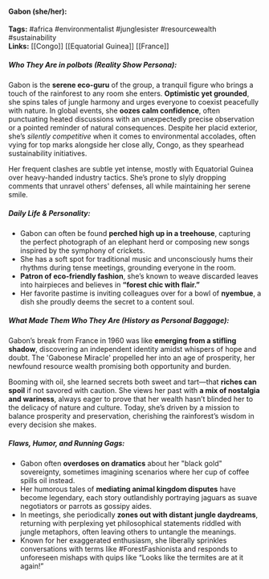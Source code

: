 #### Gabon (she/her):  
**Tags:** #africa #environmentalist #junglesister #resourcewealth #sustainability  
**Links:** [[Congo]] [[Equatorial Guinea]] [[France]]

##### Who They Are in *polbots* (Reality Show Persona):  
Gabon is the **serene eco-guru** of the group, a tranquil figure who brings a touch of the rainforest to any room she enters. **Optimistic yet grounded**, she spins tales of jungle harmony and urges everyone to coexist peacefully with nature. In global events, she **oozes calm confidence**, often punctuating heated discussions with an unexpectedly precise observation or a pointed reminder of natural consequences. Despite her placid exterior, she’s *silently competitive* when it comes to environmental accolades, often vying for top marks alongside her close ally, Congo, as they spearhead sustainability initiatives. 

Her frequent clashes are subtle yet intense, mostly with Equatorial Guinea over heavy-handed industry tactics. She’s prone to slyly dropping comments that unravel others' defenses, all while maintaining her serene smile.

##### Daily Life & Personality:  
- Gabon can often be found **perched high up in a treehouse**, capturing the perfect photograph of an elephant herd or composing new songs inspired by the symphony of crickets.  
- She has a soft spot for traditional music and unconsciously hums their rhythms during tense meetings, grounding everyone in the room.  
- **Patron of eco-friendly fashion**, she’s known to weave discarded leaves into hairpieces and believes in **“forest chic with flair.”**  
- Her favorite pastime is inviting colleagues over for a bowl of **nyembue**, a dish she proudly deems the secret to a content soul.  

##### What Made Them Who They Are (History as Personal Baggage):  
Gabon’s break from France in 1960 was like **emerging from a stifling shadow**, discovering an independent identity amidst whispers of hope and doubt. The 'Gabonese Miracle' propelled her into an age of prosperity, her newfound resource wealth promising both opportunity and burden. 

Booming with oil, she learned secrets both sweet and tart—that **riches can spoil** if not savored with caution. She views her past with **a mix of nostalgia and wariness**, always eager to prove that her wealth hasn’t blinded her to the delicacy of nature and culture. Today, she’s driven by a mission to balance prosperity and preservation, cherishing the rainforest’s wisdom in every decision she makes.

##### Flaws, Humor, and Running Gags:  
- Gabon often **overdoses on dramatics** about her "black gold" sovereignty, sometimes imagining scenarios where her cup of coffee spills oil instead.  
- Her humorous tales of **mediating animal kingdom disputes** have become legendary, each story outlandishly portraying jaguars as suave negotiators or parrots as gossipy aides.  
- In meetings, she periodically **zones out with distant jungle daydreams**, returning with perplexing yet philosophical statements riddled with jungle metaphors, often leaving others to untangle the meanings.  
- Known for her exaggerated enthusiasm, she liberally sprinkles conversations with terms like #ForestFashionista and responds to unforeseen mishaps with quips like “Looks like the termites are at it again!”